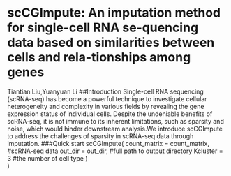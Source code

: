 # scCGImpute: An imputation method for single-cell RNA se-quencing data based on similarities between cells and rela-tionships among genes
Tiantian Liu,Yuanyuan Li
##Introduction
Single-cell RNA sequencing (scRNA-seq) has become a powerful technique to investigate cellular heterogeneity and complexity in various fields by revealing the gene expression status of individual cells. Despite the undeniable benefits of scRNA-seq, it is not immune to its inherent limitations, such as sparsity and noise, which would hinder downstream analysis.We introduce scCGImpute to address the challenges of sparsity in scRNA-seq data through imputation. 
###Quick start
scCGImpute(
  count_matrix = count_matrix, #scRNA-seq data
  out_dir = out_dir,           #full path to output directory
  Kcluster = 3                 #the number of cell type
  )    
)
